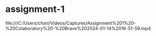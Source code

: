 # assignment-1
file:///C:/Users/chari/Videos/Captures/Assignment%201%20-%20Colaboratory%20-%20Brave%202024-01-14%2016-51-59.mp4
